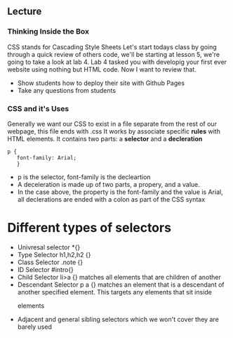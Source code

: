 ## Lecture

### Thinking Inside the Box

CSS stands for Cascading Style Sheets
Let's start todays class by going through a quick review of others code, we'll be starting at
lesson 5, we're going to take a look at lab 4. Lab 4 tasked you with developig your first ever
website using nothing but HTML code. Now I want to review that.

* Show students how to deploy their site with Github Pages
* Take any questions from students

### CSS and it's Uses

Generally we want our CSS to exist in a file separate from the rest of our webpage, this file ends with
.css
It works by associate specific **rules** with HTML elements.
It contains two parts: a **selector** and a **decleration**

```
p { 
   font-family: Arial;
   }
```

* p is the selector, font-family is the decleartion
* A deceleration is made up of two parts, a propery, and a value.
* In the case above, the property is the font-family and the value is Arial, all declerations are ended with a colon as part of the CSS syntax

# Different types of selectors
* Univresal selector *{}
* Type Selector h1,h2,h2 {}
* Class Selector .note {}
* ID Selector #intro{}
* Child Selector li>a {} matches all elements that are children of another
* Descendant Selector p a {} matches an element that is a descendant of another specified element. This targets any <a> elements that sit inside <p> elements
*  Adjacent and general sibling selectors which we won't cover they are barely used
